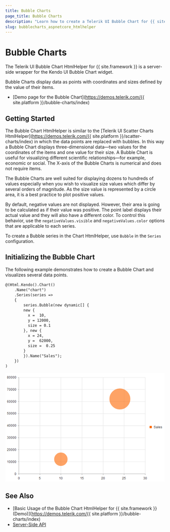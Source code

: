```yaml
---
title: Bubble Charts
page_title: Bubble Charts
description: "Learn how to create a Telerik UI Bubble Chart for {{ site.framework }} to visualize data points and how to set its properties."
slug: bubblecharts_aspnetcore_htmlhelper
---
```


# Bubble Charts

The Telerik UI Bubble Chart HtmlHelper for {{ site.framework }} is a server-side wrapper for the Kendo UI Bubble Chart widget.

Bubble Charts display data as points with coordinates and sizes defined by the value of their items.

* [Demo page for the Bubble Chart](https://demos.telerik.com/{{ site.platform }}/bubble-charts/index)

## Getting Started

The Bubble Chart HtmlHelper is similar to the [Telerik UI Scatter Charts HtmlHelper](https://demos.telerik.com/{{ site.platform }}/scatter-charts/index) in which the data points are replaced with bubbles. In this way a Bubble Chart displays three-dimensional data&mdash;two values for the coordinates of the items and one value for their size. A Bubble Chart is useful for visualizing different scientific relationships&mdash;for example, economic or social. The X-axis of the Bubble Charts is numerical and does not require items.

The Bubble Charts are well suited for displaying dozens to hundreds of values especially when you wish to visualize size values which differ by several orders of magnitude. As the size value is represented by a circle area, it is a best practice to plot positive values.

By default, negative values are not displayed. However, their area is going to be calculated as if their value was positive. The point label displays their actual value and they will also have a different color. To control this behavior, use the `negativeValues.visible` and `negativeValues.color` options that are applicable to each series.

To create a Bubble series in the Chart HtmlHelper, use `Bubble` in the `Series` configuration.

## Initializing the Bubble Chart

The following example demonstrates how to create a Bubble Chart and visualizes several data points.

    @(Html.Kendo().Chart()
        .Name("chart")
        .Series(series =>
        {
            series.Bubble(new dynamic[] {
            new {
              x =  10,
              y = 12000,
              size = 0.1
            }, new {
              x = 24,
              y =  62000,
              size =  0.25
            }
            }).Name("Sales");
        })
    )

 ![A sample Bubble Chart](images/chart-bubble.png)

## See Also

* [Basic Usage of the Bubble Chart HtmlHelper for {{ site.framework }} (Demo)](https://demos.telerik.com/{{ site.platform }}/bubble-charts/index)
* [Server-Side API](/api/chart)
